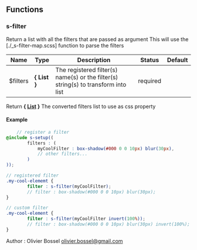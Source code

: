 ## Functions


### s-filter

Return a list with all the filters that are passed as argument
This will use the [./_s-filter-map.scss] function to parse the filters



Name  |  Type  |  Description  |  Status  |  Default
------------  |  ------------  |  ------------  |  ------------  |  ------------
$filters  |  **{ List<String> }**  |  The registered filter(s) name(s) or the filter(s) string(s) to transform into list  |  required  |

Return **{ [List](http://www.sass-lang.com/documentation/file.SASS_REFERENCE.html#lists) }** The converted filters list to use as css property

#### Example
```scss
	// register a filter
@include s-setup((
		filters : (
			myCoolFilter : box-shadow(#000 0 0 10px) blur(30px),
			// other filters...
		)
));

// registered filter
.my-cool-elememt {
		filter : s-filter(myCoolFilter);
		// filter : box-shadow(#000 0 0 10px) blur(30px);
}

// custom filter
.my-cool-element {
		filter : s-filter(myCoolFilter invert(100%));
		// filter : box-shadow(#000 0 0 10px) blur(30px) invert(100%);
}
```
Author : Olivier Bossel <olivier.bossel@gmail.com>